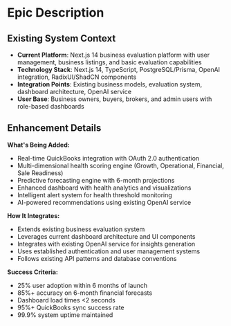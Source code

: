 # Epic Description

## Existing System Context

- **Current Platform**: Next.js 14 business evaluation platform with user management, business listings, and basic evaluation capabilities
- **Technology Stack**: Next.js 14, TypeScript, PostgreSQL/Prisma, OpenAI integration, RadixUI/ShadCN components
- **Integration Points**: Existing business models, evaluation system, dashboard architecture, OpenAI service
- **User Base**: Business owners, buyers, brokers, and admin users with role-based dashboards

## Enhancement Details

**What's Being Added:**

- Real-time QuickBooks integration with OAuth 2.0 authentication
- Multi-dimensional health scoring engine (Growth, Operational, Financial, Sale Readiness)
- Predictive forecasting engine with 6-month projections
- Enhanced dashboard with health analytics and visualizations
- Intelligent alert system for health threshold monitoring
- AI-powered recommendations using existing OpenAI service

**How It Integrates:**

- Extends existing business evaluation system
- Leverages current dashboard architecture and UI components
- Integrates with existing OpenAI service for insights generation
- Uses established authentication and user management systems
- Follows existing API patterns and database conventions

**Success Criteria:**

- 25% user adoption within 6 months of launch
- 85%+ accuracy on 6-month financial forecasts
- Dashboard load times <2 seconds
- 95%+ QuickBooks sync success rate
- 99.9% system uptime maintained
